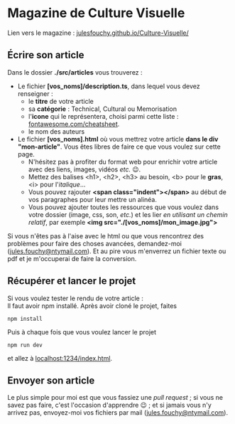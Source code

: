 # Magazine de Culture Visuelle

Lien vers le magazine : [julesfouchy.github.io/Culture-Visuelle/](https://julesfouchy.github.io/Culture-Visuelle/)

## Écrire son article

Dans le dossier **./src/articles** vous trouverez :
  - Le fichier **\[vos_noms\]/description.ts**, dans lequel vous devez renseigner :
    - le **titre** de votre article
    - sa **catégorie** : Technical, Cultural ou Memorisation
    - l'**icone** qui le représentera, choisi parmi cette liste : [fontawesome.com/cheatsheet](https://fontawesome.com/cheatsheet).
    - le nom des auteurs
  - Le fichier **\[vos_noms\].html** où vous mettrez votre article **dans le div "mon-article"**. Vous êtes libres de faire ce que vous voulez sur cette page.
    - N'hésitez pas à profiter du format web pour enrichir votre article avec des liens, images, vidéos *etc.* :wink:.
    - Mettez des balises \<h1\>, \<h2>, \<h3> au besoin, \<b> pour le **gras**, \<i> pour l'*italique*...
    - Vous pouvez rajouter **\<span class="indent"\>\</span\>** au début de vos paragraphes pour leur mettre un alinéa.
    - Vous pouvez ajouter toutes les ressources que vous voulez dans votre dossier (image, css, son, *etc.*) et les lier *en utilisant un chemin relatif*, par exemple **\<img src="./\[vos_noms\]/mon_image.jpg"\>**

Si vous n'êtes pas à l'aise avec le html ou que vous rencontrez des problèmes pour faire des choses avancées, demandez-moi (jules.fouchy@ntymail.com). Et au pire vous m'enverrez un fichier texte ou pdf et je m'occuperai de faire la conversion.

## Récupérer et lancer le projet

Si vous voulez tester le rendu de votre article :  
Il faut avoir npm installé. Après avoir cloné le projet, faites

```
npm install
```

Puis à chaque fois que vous voulez lancer le projet

```
npm run dev
```

et allez à [localhost:1234/index.html](http://localhost:1234/index.html).
  
## Envoyer son article

Le plus simple pour moi est que vous fassiez une *pull request* ; si vous ne savez pas faire, c'est l'occasion d'apprendre :wink: ; et si jamais vous n'y arrivez pas, envoyez-moi vos fichiers par mail (jules.fouchy@ntymail.com).
